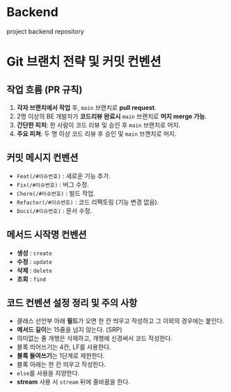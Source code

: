 # Backend
project backend repository

# Git 브랜치 전략 및 커밋 컨벤션

## 작업 흐름 (PR 규칙)

1. **각자 브랜치에서 작업** 후, `main` 브랜치로 **pull request**.
2. 2명 이상의 BE 개발자가 **코드리뷰 완료시** `main` 브랜치로 **머지 merge 가능**.
3. **간단한 피처**: 한 사람이 코드 리뷰 및 승인 후 `main` 브랜치로 머지.
4. **주요 피쳐**: 두 명 이상 코드 리뷰 후 승인 및 `main` 브랜치로 머지.

## 커밋 메시지 컨벤션

- `Feat(/#이슈번호)` : 새로운 기능 추가.
- `Fix(/#이슈번호)` : 버그 수정.
- `Chore(/#이슈번호)` : 빌드 작업.
- `Refactor(/#이슈번호)` : 코드 리팩토링 (기능 변경 없음).
- `Docs(/#이슈번호)` : 문서 수정.

## 메서드 시작명 컨벤션

- **생성** : `create`
- **수정** : `update`
- **삭제** : `delete`
- **조회** : `find`

## 코드 컨벤션 설정 정리 및 주의 사항

- 클래스 선언부 아래 **필드**가 오면 한 칸 띄우고 작성하고 그 이외의 경우에는 붙인다.
- **메서드 길이**는 15줄을 넘지 않는다. (SRP)
- 의미없는 줄 개행은 삭제하고, 개행에 신경써서 코드 작성한다.
- 블록 띄어쓰기는 4칸, LF를 사용한다.
- **블록 들여쓰기**는 1단계로 제한한다.
- 블록 아래는 한 칸 띄우고 작성한다.
- `else`를 사용을 지양한다.
- **stream** 사용 시 `stream` 뒤에 줄바꿈을 한다.
